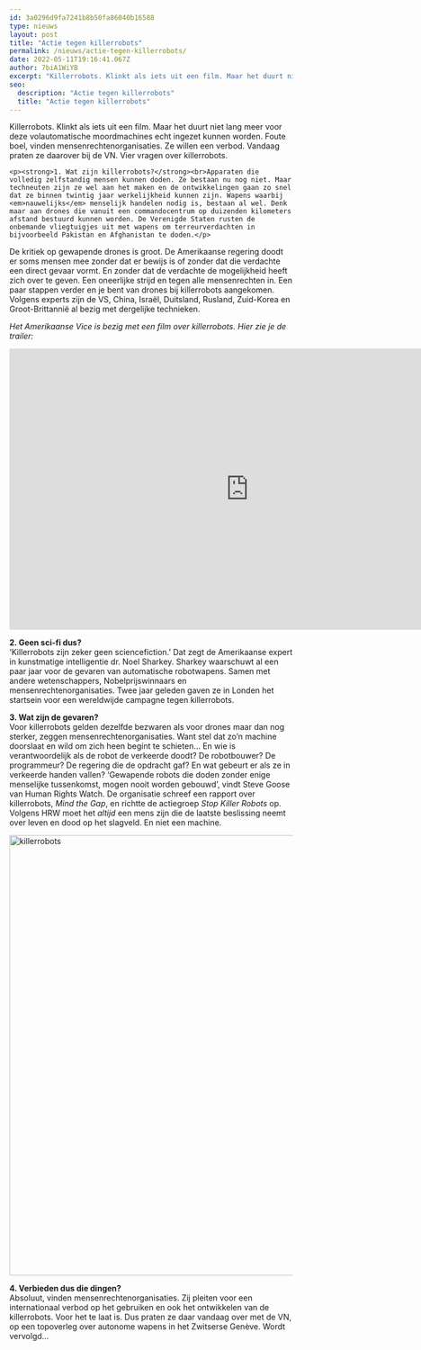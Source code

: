 ```yaml
---
id: 3a0296d9fa7241b8b50fa86040b16588
type: nieuws
layout: post
title: "Actie tegen killerrobots"
permalink: /nieuws/actie-tegen-killerrobots/
date: 2022-05-11T19:16:41.067Z
author: 7biA1WiYB
excerpt: "Killerrobots. Klinkt als iets uit een film. Maar het duurt niet lang meer voor deze volautomatische moordmachines echt ingezet kunnen worden. Foute boel, vinden mensenrechtenorganisaties. Ze willen een verbod. Vandaag praten ze daarover bij de VN. Vier vragen over killerrobots.  "
seo:
  description: "Actie tegen killerrobots"
  title: "Actie tegen killerrobots"
---
```

Killerrobots. Klinkt als iets uit een film. Maar het duurt niet lang meer voor deze volautomatische moordmachines echt ingezet kunnen worden. Foute boel, vinden mensenrechtenorganisaties. Ze willen een verbod. Vandaag praten ze daarover bij de VN. Vier vragen over killerrobots.  

    <p><strong>1. Wat zijn killerrobots?</strong><br>Apparaten die volledig zelfstandig mensen kunnen doden. Ze bestaan nu nog niet. Maar techneuten zijn ze wel aan het maken en de ontwikkelingen gaan zo snel dat ze binnen twintig jaar werkelijkheid kunnen zijn. Wapens waarbij <em>nauwelijks</em> menselijk handelen nodig is, bestaan al wel. Denk maar aan drones die vanuit een commandocentrum op duizenden kilometers afstand bestuurd kunnen worden. De Verenigde Staten rusten de onbemande vliegtuigjes uit met wapens om terreurverdachten in bijvoorbeeld Pakistan en Afghanistan te doden.</p>
<p>De kritiek op gewapende drones is groot. De Amerikaanse regering doodt er soms mensen mee zonder dat er bewijs is of zonder dat die verdachte een direct gevaar vormt. En zonder dat de verdachte de mogelijkheid heeft zich over te geven. Een oneerlijke strijd en tegen alle mensenrechten in. Een paar stappen verder en je bent van drones bij killerrobots aangekomen. Volgens experts zijn de VS, China, Israël, Duitsland, Rusland, Zuid-Korea en Groot-Brittannië al bezig met dergelijke technieken.</p>
<p><em>Het Amerikaanse Vice is bezig met een film over killerrobots. Hier zie je de trailer:</em></p>
<p><iframe allowfullscreen="" frameborder="0" height="500" src="https://www.youtube.com/embed/DWineSFVKv8" width="850"></iframe></p>
<p><strong>2. Geen sci-fi dus?</strong><br>‘Killerrobots zijn zeker geen sciencefiction.’ Dat zegt de Amerikaanse expert in kunstmatige intelligentie dr. Noel Sharkey. Sharkey waarschuwt al een paar jaar voor de gevaren van automatische robotwapens. Samen met andere wetenschappers, Nobelprijswinnaars en mensenrechtenorganisaties. Twee jaar geleden gaven ze in Londen het startsein voor een wereldwijde campagne tegen killerrobots.</p>
<p><strong>3. Wat zijn de gevaren?</strong><br>Voor killerrobots gelden dezelfde bezwaren als voor drones maar dan nog sterker, zeggen mensenrechtenorganisaties. Want stel dat zo’n machine doorslaat en wild om zich heen begint te schieten… En wie is verantwoordelijk als de robot de verkeerde doodt? De robotbouwer? De programmeur? De regering die de opdracht gaf? En wat gebeurt er als ze in verkeerde handen vallen? ‘Gewapende robots die doden zonder enige menselijke tussenkomst, mogen nooit worden gebouwd’, vindt Steve Goose van Human Rights Watch. De organisatie schreef een rapport over killerrobots, <em>Mind the Gap</em>, en richtte de actiegroep <em>Stop Killer Robots</em> op. Volgens HRW moet het <em>altijd</em> een mens zijn die de laatste beslissing neemt over leven en dood op het slagveld. En niet een machine.</p>
<p><div class="media media-element-container media-default"><div id="file-2804" class="file file-image file-image-jpeg">

        
  
  <div class="content">
    <img alt="killerrobots" height="935" width="1015" style="width: 850px; height: 783px;" class="media-element file-default" src="https://7dagen.netlify.app/sites/default/files/mind%20the%20gap.jpg">  </div>

  
</div>
</div>
<p><strong>4. Verbieden dus die dingen?</strong><br>Absoluut, vinden mensenrechtenorganisaties. Zij pleiten voor een internationaal verbod op het gebruiken en ook het ontwikkelen van de killerrobots. Voor het te laat is. Dus praten ze daar vandaag over met de VN, op een topoverleg over autonome wapens in het Zwitserse Genève. Wordt vervolgd...</p>  
